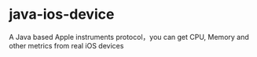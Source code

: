 # java-ios-device
A Java based Apple instruments protocol，you can get CPU, Memory and other metrics from real iOS devices
